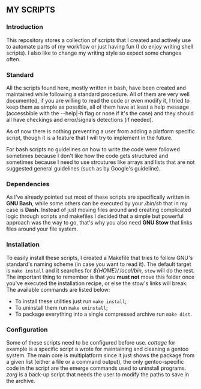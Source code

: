 MY SCRIPTS
----------

### Introduction
This repository stores a collection of scripts that I created and actively use
to automate parts of my workflow or just having fun (I do enjoy writing shell
scripts). I also like to change my writing style so expect some changes often.

### Standard
All the scripts found here, mostly written in bash, have been created and
maintained while following a standard procedure. All of them are very well
documented, if you are willing to read the code or even modify it, I tried to
keep them as simple as possible, all of them have at least a help message
(accessbible with the --help|-h flag or none if it's the case) and they should
all have checkings and error/signals detections (if needed).

As of now there is nothing preventing a user from adding a platform specific
script, though it is a feature that I will try to implement in the future.

For bash scripts no guidelines on how to write the code were followed sometimes
because I don't like how the code gets structured and sometimes because I need
to use strcutures like arrays and lists that are not suggested general
guidelines (such as by Google's guideline).

### Dependencies
As I've already pointed out most of these scripts are specifically written in
**GNU Bash**, while some others can be executed by your */bin/sh* that in my
case is **Dash**. Instead of just moving files around and creating complicated
logic through scripts and makefiles I decided that a simple but powerful
approach was the way to go, that's why you also need **GNU Stow** that links
files around your file system.  

### Installation
To easily install these scripts, I created a Makefile that tries to
follow GNU's standard's naming scheme (in case you want to read it). The default
target is `make install` and it searches for  *${HOME}/.local/bin*, `stow` will
do the rest. The important thing to remember is that you **must not** move this
folder once you've executed the installation recipe, or else the stow's links
will break.  
The available commands are listed below:
  - To install these utilities just run `make install`;
  - To uninstall them run `make uninstall`;
  - To package everything into a single compressed archive run `make dist`.

### Configuration
Some of these scripts need to be configured before use. *cottage* for example is
a specific script a wrote for maintaining and cleaning a gentoo system. The main
core is multiplatform since it just shows the package from a given list (either
a file or a command output), the only gentoo-specific code in the script are the
emerge commands used to uninstall programs. *zorg* is a back-up script that
needs the user to modify the paths to save in the archive.
